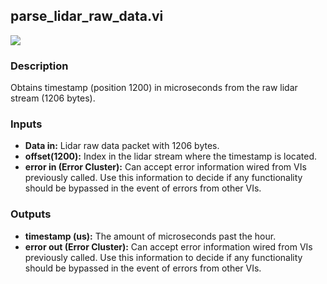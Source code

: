 ## parse_lidar_raw_data.vi
<p class="img_container">
<img class="lg_img" src="https://github.com/monoDriveIO/documentation/raw/master/WikiPhotos/LV_client/utilities/mono__parse__lidar__raw__datac.png"   />
</p>

### Description 
Obtains timestamp (position 1200) in microseconds from the raw lidar stream (1206 bytes).

### Inputs
- **Data in:** Lidar raw data packet with 1206 bytes.
- **offset(1200):** Index in the lidar stream where the timestamp is located.
- **error in (Error Cluster):** Can accept error information wired from VIs previously called. Use this information to decide if any functionality should be bypassed in the event of errors from other VIs.


### Outputs

- **timestamp (us):** The amount of microseconds past the hour.
- **error out (Error Cluster):** Can accept error information wired from VIs previously called. Use this information to decide if any functionality should be bypassed in the event of errors from other VIs.

<p>&nbsp;</p>